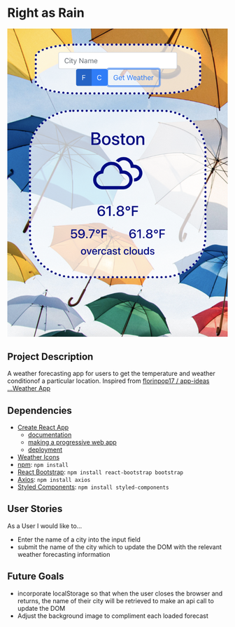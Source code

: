 
# Right as Rain

![](./public/screenshot.png)

## Project Description
A weather forecasting app for users to get the temperature and weather conditionof a particular location.  Inspired from [florinpop17 / app-ideas ...Weather App](https://github.com/florinpop17/app-ideas/blob/master/Projects/1-Beginner/Weather-App.md)

## Dependencies
* [Create React App](https://github.com/facebook/create-react-app)
  - [documentation](https://facebook.github.io/create-react-app/docs/getting-started)
  - [making a progressive web app](https://facebook.github.io/create-react-app/docs/making-a-progressive-web-app)
  - [deployment](https://facebook.github.io/create-react-app/docs/deployment)
* [Weather Icons](https://erikflowers.github.io/weather-icons/)
* [npm](https://www.npmjs.com/): `npm install`
* [React Bootstrap](https://react-bootstrap.github.io/): `npm install react-bootstrap bootstrap`
* [Axios](https://www.axios.com/): `npm install axios`
* [Styled Components](https://styled-components.com/): `npm install styled-components`

## User Stories
As a User I would like to...
* Enter the name of a city into the input field
* submit the name of the city which to update the DOM with the relevant weather forecasting information

## Future Goals
* incorporate localStorage so that when the user closes the browser and returns, the name of their city will be retrieved to make an api call to update the DOM
* Adjust the background image to compliment each loaded forecast
